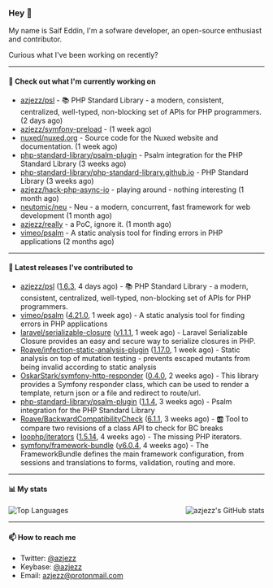 ### Hey 👋

My name is Saif Eddin, I'm a sofware developer, an open-source enthusiast and contributor.

Curious what I've been working on recently?

---

#### 👷 Check out what I'm currently working on

- [azjezz/psl](https://github.com/azjezz/psl) - 📚 PHP Standard Library - a modern, consistent, centralized, well-typed, non-blocking set of APIs for PHP programmers. (2 days ago)
- [azjezz/symfony-preload](https://github.com/azjezz/symfony-preload) -  (1 week ago)
- [nuxed/nuxed.org](https://github.com/nuxed/nuxed.org) - Source code for the Nuxed website and documentation. (1 week ago)
- [php-standard-library/psalm-plugin](https://github.com/php-standard-library/psalm-plugin) - Psalm integration for the PHP Standard Library (3 weeks ago)
- [php-standard-library/php-standard-library.github.io](https://github.com/php-standard-library/php-standard-library.github.io) - PHP Standard Library (3 weeks ago)
- [azjezz/hack-php-async-io](https://github.com/azjezz/hack-php-async-io) - playing around - nothing interesting  (1 month ago)
- [neutomic/neu](https://github.com/neutomic/neu) - Neu - a modern, concurrent, fast framework for web development (1 month ago)
- [azjezz/really](https://github.com/azjezz/really) - a PoC, ignore it. (1 month ago)
- [vimeo/psalm](https://github.com/vimeo/psalm) - A static analysis tool for finding errors in PHP applications (2 months ago)

---

#### 🔭 Latest releases I've contributed to

- [azjezz/psl](https://github.com/azjezz/psl) ([1.6.3](https://github.com/azjezz/psl/releases/tag/1.6.3), 4 days ago) - 📚 PHP Standard Library - a modern, consistent, centralized, well-typed, non-blocking set of APIs for PHP programmers.
- [vimeo/psalm](https://github.com/vimeo/psalm) ([4.21.0](https://github.com/vimeo/psalm/releases/tag/4.21.0), 1 week ago) - A static analysis tool for finding errors in PHP applications
- [laravel/serializable-closure](https://github.com/laravel/serializable-closure) ([v1.1.1](https://github.com/laravel/serializable-closure/releases/tag/v1.1.1), 1 week ago) - Laravel Serializable Closure provides an easy and secure way to serialize closures in PHP.
- [Roave/infection-static-analysis-plugin](https://github.com/Roave/infection-static-analysis-plugin) ([1.17.0](https://github.com/Roave/infection-static-analysis-plugin/releases/tag/1.17.0), 1 week ago) - Static analysis on top of mutation testing - prevents escaped mutants from being invalid according to static analysis
- [OskarStark/symfony-http-responder](https://github.com/OskarStark/symfony-http-responder) ([0.4.0](https://github.com/OskarStark/symfony-http-responder/releases/tag/0.4.0), 2 weeks ago) - This library provides a Symfony responder class, which can be used to render a template, return json or a file and redirect to route/url.
- [php-standard-library/psalm-plugin](https://github.com/php-standard-library/psalm-plugin) ([1.1.4](https://github.com/php-standard-library/psalm-plugin/releases/tag/1.1.4), 3 weeks ago) - Psalm integration for the PHP Standard Library
- [Roave/BackwardCompatibilityCheck](https://github.com/Roave/BackwardCompatibilityCheck) ([6.1.1](https://github.com/Roave/BackwardCompatibilityCheck/releases/tag/6.1.1), 3 weeks ago) - :ab: Tool to compare two revisions of a class API to check for BC breaks
- [loophp/iterators](https://github.com/loophp/iterators) ([1.5.14](https://github.com/loophp/iterators/releases/tag/1.5.14), 4 weeks ago) - The missing PHP iterators.
- [symfony/framework-bundle](https://github.com/symfony/framework-bundle) ([v6.0.4](https://github.com/symfony/framework-bundle/releases/tag/v6.0.4), 4 weeks ago) - The FrameworkBundle defines the main framework configuration, from sessions and translations to forms, validation, routing and more.

---

#### 📊 My stats

<img align="right" alt="azjezz's GitHub stats" src="https://github-readme-stats.vercel.app/api?username=azjezz&count_private=1&show_icons=true&" />

![Top Languages](https://github-readme-stats.vercel.app/api/top-langs/?username=azjezz)

---

#### 📫 How to reach me

- Twitter: [@azjezz](https://twitter.com/azjezz)
- Keybase: [@azjezz](https://keybase.io/azjezz)
- Email: [azjezz@protonmail.com](mailto://azjezz@protonmail.com)
